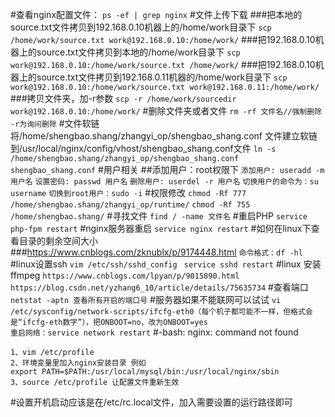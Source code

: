 #查看nginx配置文件：
`ps -ef | grep nginx`
#文件上传下载
###把本地的source.txt文件拷贝到192.168.0.10机器上的/home/work目录下
`scp /home/work/source.txt work@192.168.0.10:/home/work/` 
###把192.168.0.10机器上的source.txt文件拷贝到本地的/home/work目录下
`scp work@192.168.0.10:/home/work/source.txt /home/work/`
###把192.168.0.10机器上的source.txt文件拷贝到192.168.0.11机器的/home/work目录下
`scp work@192.168.0.10:/home/work/source.txt work@192.168.0.11:/home/work/ `
###拷贝文件夹，加-r参数
`scp -r /home/work/sourcedir work@192.168.0.10:/home/work/`
#删除文件夹或者文件
`rm -rf 文件名//强制删除 -r为询问删除`
#文件软链 将/home/shengbao.shang/zhangyi_op/shengbao_shang.conf 文件建立软链 到/usr/local/nginx/config/vhost/shengbao_shang.conf文件
`ln -s /home/shengbao.shang/zhangyi_op/shengbao_shang.conf shengbao_shang.conf`
#用户相关
##添加用户：root权限下 
`添加用户: useradd -m 用户名`
`设置密码: passwd 用户名`
`删除用户: userdel -r 用户名`
`切换用户的命令为：su username`
`切换到root用户：sudo -i`
#权限修改
`chmod -Rf 777 /home/shengbao.shang/zhangyi_op/runtime/`
`chmod -Rf 755 /home/shengbao.shang/`
#寻找文件
`find / -name 文件名`
#重启PHP
`service php-fpm restart`
#nginx服务器重启
`service nginx restart`
#如何在linux下查看目录的剩余空间大小 
###https://www.cnblogs.com/zknublx/p/9174448.html 
`命令格式：df -hl`
#linux设置ssh
`vim /etc/ssh/sshd_config ` 
`service sshd restart`
#linux 安装ffmpeg
`https://www.cnblogs.com/lpyan/p/9015890.html`  
`https://blog.csdn.net/yzhang6_10/article/details/75635734`
#查看端口
`netstat -aptn 查看所有开启的端口号`
#服务器如果不能联网可以试试
`vi /etc/sysconfig/network-scripts/ifcfg-eth0（每个机子都可能不一样，但格式会是“ifcfg-eth数字”），把ONBOOT=no，改为ONBOOT=yes`  
`重启网络：service network restart`
#-bash: nginx: command not found
```
1、vim /etc/profile
2、环境变量里加入nginx安装目录 例如
export PATH=$PATH:/usr/local/mysql/bin:/usr/local/nginx/sbin
3、source /etc/profile 让配置文件重新生效
```
#设置开机启动应该是在/etc/rc.local文件，加入需要设置的运行路径即可







